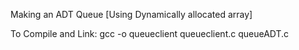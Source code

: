 Making an ADT Queue [Using Dynamically allocated array]

To Compile and Link:
gcc -o queueclient queueclient.c queueADT.c